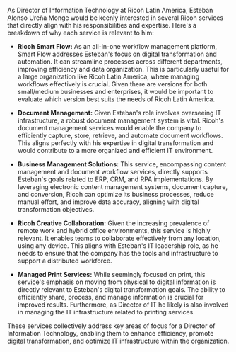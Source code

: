 As Director of Information Technology at Ricoh Latin America, Esteban Alonso Ureña Monge would be keenly interested in several Ricoh services that directly align with his responsibilities and expertise. Here's a breakdown of why each service is relevant to him:

*   **Ricoh Smart Flow:** As an all-in-one workflow management platform, Smart Flow addresses Esteban's focus on digital transformation and automation. It can streamline processes across different departments, improving efficiency and data organization. This is particularly useful for a large organization like Ricoh Latin America, where managing workflows effectively is crucial. Given there are versions for both small/medium businesses and enterprises, it would be important to evaluate which version best suits the needs of Ricoh Latin America.

*   **Document Management:** Given Esteban's role involves overseeing IT infrastructure, a robust document management system is vital. Ricoh's document management services would enable the company to efficiently capture, store, retrieve, and automate document workflows. This aligns perfectly with his expertise in digital transformation and would contribute to a more organized and efficient IT environment.

*   **Business Management Solutions:** This service, encompassing content management and document workflow services, directly supports Esteban's goals related to ERP, CRM, and RPA implementations. By leveraging electronic content management systems, document capture, and conversion, Ricoh can optimize its business processes, reduce manual effort, and improve data accuracy, aligning with digital transformation objectives.

*   **Ricoh Creative Collaboration:** Given the increasing prevalence of remote work and hybrid office environments, this service is highly relevant. It enables teams to collaborate effectively from any location, using any device. This aligns with Esteban's IT leadership role, as he needs to ensure that the company has the tools and infrastructure to support a distributed workforce.

*   **Managed Print Services:** While seemingly focused on print, this service's emphasis on moving from physical to digital information is directly relevant to Esteban's digital transformation goals. The ability to efficiently share, process, and manage information is crucial for improved results. Furthermore, as Director of IT he likely is also involved in managing the IT infrastructure related to printing services.

These services collectively address key areas of focus for a Director of Information Technology, enabling them to enhance efficiency, promote digital transformation, and optimize IT infrastructure within the organization.